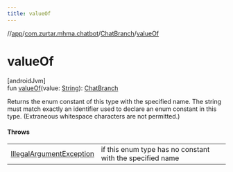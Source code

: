 ```yaml
---
title: valueOf
---
```

//[app](../../../index.html)/[com.zurtar.mhma.chatbot](../index.html)/[ChatBranch](index.html)/[valueOf](value-of.html)



# valueOf



[androidJvm]\
fun [valueOf](value-of.html)(value: [String](https://kotlinlang.org/api/core/kotlin-stdlib/kotlin/-string/index.html)): [ChatBranch](index.html)



Returns the enum constant of this type with the specified name. The string must match exactly an identifier used to declare an enum constant in this type. (Extraneous whitespace characters are not permitted.)



#### Throws


| | |
|---|---|
| [IllegalArgumentException](https://kotlinlang.org/api/core/kotlin-stdlib/kotlin/-illegal-argument-exception/index.html) | if this enum type has no constant with the specified name |


